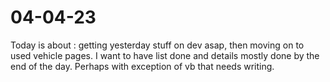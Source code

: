 # 04-04-23

Today is about : getting yesterday stuff on dev asap, then moving on to used vehicle pages. I want to have list done and details mostly done by the end of the day. Perhaps with exception of vb that needs writing.